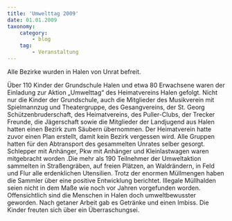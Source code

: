```yaml
---
title: 'Umwelttag 2009'
date: 01.01.2009
taxonomy:
    category:
        - blog
    tag:
        - Veranstaltung
---
```


Alle Bezirke wurden in Halen von Unrat befreit.

Über 110 Kinder der Grundschule Halen und etwa 80 Erwachsene waren der Einladung zur Aktion „Umwelttag“ des Heimatvereins Halen gefolgt. Nicht nur die Kinder der Grundschule, auch die Mitglieder des Musikverein mit Spielmannzug und Theatergruppe, des Gesangvereins, der St. Georg Schützenbruderschaft, des Heimatvereins, des Puller-Clubs, der Trecker Freunde, die Jägerschaft sowie die Mitglieder der Landjugend aus Halen hatten einen Bezirk zum Säubern übernommen. Der Heimatverein hatte zuvor einen Plan erstellt, damit kein Bezirk vergessen wird. Alle Gruppen hatten für den Abtransport des gesammelten Unrates selber gesorgt. Schlepper mit Anhänger, Pkw mit Anhänger und Kleinlastwagen waren mitgebracht worden .Die mehr als 190 Teilnehmer der Umweltaktion sammelten in Straßengräben, auf freien Plätzen, an Waldrändern, in Feld und Flur alle erdenklichen Utensilien. Trotz der enormen Müllmengen haben die Sammler über eine positive Entwicklung berichtet. Illegale Müllhalden seien nicht in dem Maße wie noch vor Jahren vorgefunden worden. Offensichtlich sind die Menschen in Halen doch umweltbewusster geworden. Nach getaner Arbeit gab es Getränke und einen Imbiss. Die Kinder freuten sich über ein Überraschungsei.
